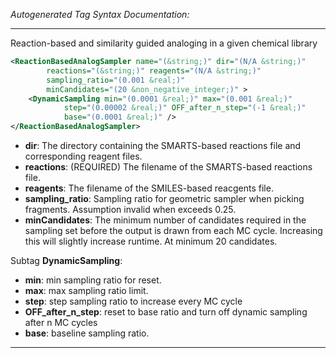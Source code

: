 <!-- THIS IS AN AUTOGENERATED FILE: Don't edit it directly, instead change the schema definition in the code itself. -->

_Autogenerated Tag Syntax Documentation:_

---
Reaction-based and similarity guided analoging in a given chemical library

```xml
<ReactionBasedAnalogSampler name="(&string;)" dir="(N/A &string;)"
        reactions="(&string;)" reagents="(N/A &string;)"
        sampling_ratio="(0.001 &real;)"
        minCandidates="(20 &non_negative_integer;)" >
    <DynamicSampling min="(0.0001 &real;)" max="(0.001 &real;)"
            step="(0.00002 &real;)" OFF_after_n_step="(-1 &real;)"
            base="(0.0001 &real;)" />
</ReactionBasedAnalogSampler>
```

-   **dir**: The directory containing the SMARTS-based reactions file and corresponding reagent files.
-   **reactions**: (REQUIRED) The filename of the SMARTS-based reactions file.
-   **reagents**: The filename of the SMILES-based reacgents file.
-   **sampling_ratio**: Sampling ratio for geometric sampler when picking fragments. Assumption invalid when exceeds 0.25.
-   **minCandidates**: The minimum number of candidates required in the sampling set before the output is drawn from each MC cycle. Increasing this will slightly increase runtime. At minimum 20 candidates.


Subtag **DynamicSampling**:   

-   **min**: min sampling ratio for reset.
-   **max**: max sampling ratio limit.
-   **step**: step sampling ratio to increase every MC cycle
-   **OFF_after_n_step**: reset to base ratio and turn off dynamic sampling after n MC cycles
-   **base**: baseline sampling ratio.

---
